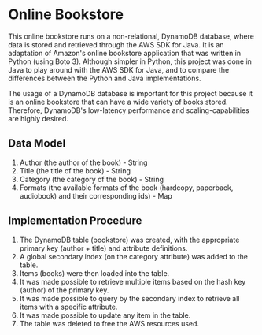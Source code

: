 # Online Bookstore
This online bookstore runs on a non-relational, DynamoDB database, where data is stored and retrieved through
the AWS SDK for Java. It is an adaptation of Amazon's online bookstore application 
that was written in Python (using Boto 3). Although simpler in Python, this project was done
in Java to play around with the AWS SDK for Java, and to compare the differences between
the Python and Java implementations.

The usage of a DynamoDB database is important for this project because it is an online 
bookstore that can have a wide variety of books stored. Therefore, DynamoDB's low-latency 
performance and scaling-capabilities are highly desired.

## Data Model
1. Author (the author of the book) - String
2. Title (the title of the book) - String
3. Category (the category of the book) - String
4. Formats (the available formats of the book (hardcopy, paperback, audiobook) and their corresponding ids) - Map

## Implementation Procedure
1. The DynamoDB table (bookstore) was created, with the appropriate primary key (author + title) and attribute definitions.
2. A global secondary index (on the category attribute) was added to the table.
3. Items (books) were then loaded into the table.
4. It was made possible to retrieve multiple items based on the hash key (author) of the primary key.
5. It was made possible to query by the secondary index to retrieve all items with a specific attribute.
6. It was made possible to update any item in the table.
7. The table was deleted to free the AWS resources used.
